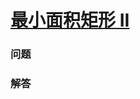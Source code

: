 # [最小面积矩形 II](https://leetcode-cn.com/problems/minimum-area-rectangle-ii)

### 问题

### 解答

```

```

